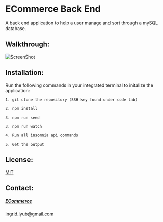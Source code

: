 # ECommerce Back End

A back end application to help a user manage and sort through a mySQL database.

## Walkthrough:

![ScreenShot]()

## Installation:
Run the following commands in your integrated terminal to initalize the application:

```
1. git clone the repository (SSH key found under code tab)

2. npm install

3. npm run seed

3. npm run watch

4. Run all insomnia api commands

5. Get the output
```

## License:

[MIT](https://opensource.org/licenses/MIT)

## Contact:

##### [ECommerce](https://github.com/ilyublinsky/e-commerce-bcs13)

[ingrid.lyub@gmail.com](mailto:ingrid.lyub@gmail.com)
